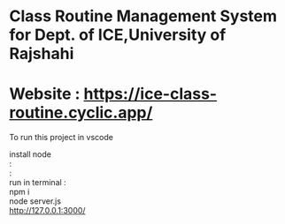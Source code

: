 # Class Routine Management System for Dept. of ICE,University of Rajshahi

 # Website : https://ice-class-routine.cyclic.app/
 
 
 
 To run this project in vscode
 
 install node <br>
 : <br>
 : <br>
 run in terminal : <br>
  npm i <br>
  node server.js <br>
  http://127.0.0.1:3000/

